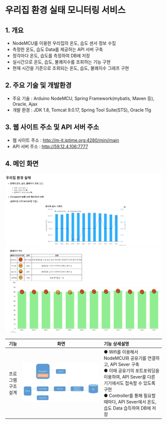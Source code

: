 # 우리집 환경 실태 모니터링 서비스
## 1. 개요
- NodeMCU를 이용한 우리집의 온도, 습도 센서 정보 수집 
- 측정한 온도, 습도 Data를 제공하는 API 서버 구축
- 정각마다 온도, 습도를 측정하여 DB에 저장
- 실시간으로 온도, 습도, 불쾌지수를 조회하는 기능 구현
- 현재 시간을 기준으로 조회되는 온도, 습도, 불쾌지수 그래프 구현

## 2. 주요 기술 및 개발환경
- 주요 기술 : Arduino NodeMCU, Spring Framework(mybatis, Maven 등), Oracle, Ajax
- 개발 환경 : JDK 1.8, Tomcat 9.0.17, Spring Tool Suite(STS), Oracle 11g

## 3. 웹 사이트 주소 및 API 서버 주소
- 웹 사이트 주소 : http://m-it.iptime.org:4280/mini/main
- API 서버 주소 : http://59.12.4.106:7777

## 4. 메인 화면
![메인화면](https://github.com/soheeKim7/temphum/blob/main/MiniProject/etc/main.JPG)
![메인화면밑](https://github.com/soheeKim7/temphum/blob/main/MiniProject/etc/main2.png)

|기능|화면|기능 상세설명|
|:---:|:---:|:---|
|프로그램 구조 설계|![program](https://github.com/soheeKim7/temphum/blob/main/MiniProject/etc/program.png)|● Wifi를 이용해서 NodeMCU와 공유기를 연결하고, API Sever 구축 <br> ● 이때 공유기의 포트포워딩을 이용하여, API Sever를 다른 기기에서도 접속할 수 있도록 구현 <Br> ● Controller를 통해 필요할 때마다, API Sever에서 온도, 습도 Data 습득하여 DB에 저장|




